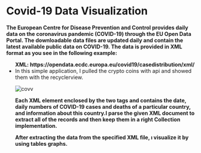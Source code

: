 # Covid-19 Data Visualization
<b>The European Centre for Disease Prevention and Control provides daily data on the coronavirus pandemic 
(COVID-19) through the EU Open Data Portal. The downloadable data files are updated daily and contain the latest available public data on COVID-19.
The data is provided in XML format as you see in the following example:</b>
<ul>
<b> XML: https://opendata.ecdc.europa.eu/covid19/casedistribution/xml/</b>
<li> In this simple application, I pulled the crypto coins with api and showed them with the recyclerview.</li>
 
 

![covv](https://user-images.githubusercontent.com/60261458/84813020-f9ce3a80-b017-11ea-8c59-b8a565cc4445.png)

<b>Each XML element enclosed by the two tags <record> and </record> contains the date, daily numbers of COVID-19 cases and deaths of a particular country, and information about this country.I parse the given XML document to extract all of the records and then keep them in a right Collection implementation.</b>

<b>After extracting the data from the specified XML file, ı visualize it by using tables graphs. </b>


 
</ul>
